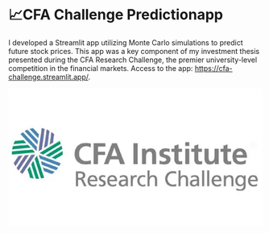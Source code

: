 # 📈**CFA Challenge Predictionapp**

I developed a Streamlit app utilizing Monte Carlo simulations to predict future stock prices. This app was a key component of my investment thesis presented during the CFA Research Challenge, the premier university-level competition in the financial markets. Access to the app: https://cfa-challenge.streamlit.app/.

![CFA](CFA.png)
